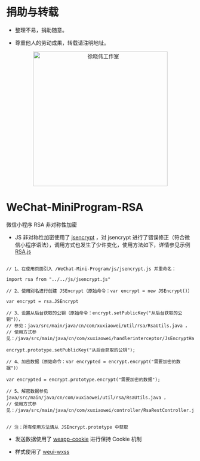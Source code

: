 # 捐助与转载

- 整理不易，捐助随意。

- 尊重他人的劳动成果，转载请注明地址。

<p align=center>
  <a href="https://xuxiaowei.com.cn">
    <img src="https://cdn2.xuxiaowei.com.cn/img/QRCode.png/xuxiaowei.com.cn" alt="徐晓伟工作室" width="360">
  </a>
</p>

# WeChat-MiniProgram-RSA
微信小程序 RSA 非对称性加密

- JS 非对称性加密使用了 [jsencrypt](https://github.com/travist/jsencrypt) ，对 jsencrypt 进行了错误修正（符合微信小程序语法），调用方式也发生了少许变化，使用方法如下，详情参见示例 [RSA.js](https://github.com/XXWXHK/WeChat-MiniProgram-RSA/blob/master/WeChat-Mini-Program/pages/RSA/RSA.js)

```

// 1、在使用页面引入 /WeChat-Mini-Program/js/jsencrypt.js 并重命名：

import rsa from "../../js/jsencrypt.js"

// 2、使用别名进行创建 JSEncrypt（原始命令：var encrypt = new JSEncrypt()）

var encrypt = rsa.JSEncrypt

// 3、设置从后台获取的公钥（原始命令：encrypt.setPublicKey("从后台获取的公钥")），
// 参见：java/src/main/java/cn/com/xuxiaowei/util/rsa/RsaUtils.java ，
// 使用方式参见：/java/src/main/java/cn/com/xuxiaowei/handlerinterceptor/JsEncryptHandlerInterceptor.java

encrypt.prototype.setPublicKey("从后台获取的公钥");

// 4、加密数据（原始命令：var encrypted = encrypt.encrypt("需要加密的数据")）

var encrypted = encrypt.prototype.encrypt("需要加密的数据");

// 5、解密数据参见 java/src/main/java/cn/com/xuxiaowei/util/rsa/RsaUtils.java ，
// 使用方式参见：/java/src/main/java/cn/com/xuxiaowei/controller/RsaRestController.java


// 注：所有使用方法请从 JSEncrypt.prototype 中获取

```

- 发送数据使用了 [weapp-cookie](https://github.com/charleslo1/weapp-cookie) 进行保持 Cookie 机制

- 样式使用了 [weui-wxss](https://github.com/Tencent/weui-wxss)